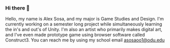 ### Hi there 👋
Hello, my name is Alex Sosa, and my major is Game Studies and Design.  I'm currently working on a semester long project while simultaneously learning the in's and out's of Unity. I'm also an artist who primarily makes digital art, and I've even made prototype game using browser software called Construct3. You can reach me by using my school email asosaoo1@odu.edu
<!-- 
**wertys101/wertys101** is a ✨ _special_ ✨ repository because its `README.md` (this file) appears on your GitHub profile.

Here are some ideas to get you started:

- 🔭 I’m currently working on ...
- 🌱 I’m currently learning ...
- 👯 I’m looking to collaborate on ...
- 🤔 I’m looking for help with ...
- 💬 Ask me about ...
- 📫 How to reach me: ...
- 😄 Pronouns: ...
- ⚡ Fun fact: ...
-->
